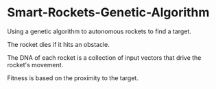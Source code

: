# Smart-Rockets-Genetic-Algorithm
Using a genetic algorithm to autonomous rockets to find a target. 

The rocket dies if it hits an obstacle. 

The DNA of each rocket is a collection of input vectors that drive the rocket's movement. 

Fitness is based on the proximity to the target. 
